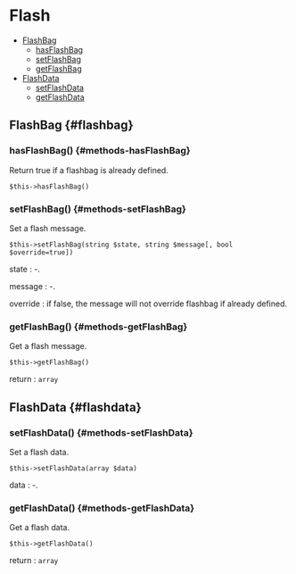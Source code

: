 # Flash

- [FlashBag](#flashbag)
    - [hasFlashBag](#methods-hasFlashBag)
    - [setFlashBag](#methods-setFlashBag)
    - [getFlashBag](#methods-getFlashBag)
- [FlashData](#flashdata)
    - [setFlashData](#methods-setFlashData)
    - [getFlashData](#methods-getFlashData)

## FlashBag {#flashbag}

### hasFlashBag() {#methods-hasFlashBag}

Return true if a flashbag is already defined.

`$this->hasFlashBag()`

### setFlashBag() {#methods-setFlashBag}

Set a flash message.

`$this->setFlashBag(string $state, string $message[, bool $override=true])`

state
: -.

message
: -.

override
: if false, the message will not override flashbag if already defined.

### getFlashBag() {#methods-getFlashBag}

Get a flash message.

`$this->getFlashBag()`

return
: `array`

## FlashData {#flashdata}

### setFlashData() {#methods-setFlashData}

Set a flash data.

`$this->setFlashData(array $data)`

data
: -.

### getFlashData() {#methods-getFlashData}

Get a flash data.

`$this->getFlashData()`

return
: `array`
